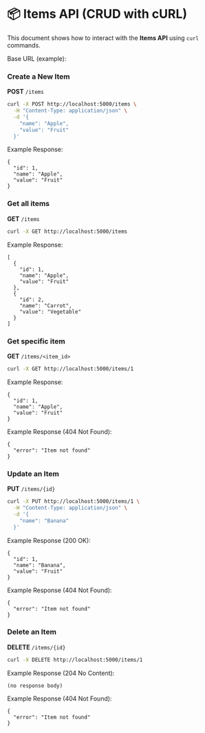 # 📦 Items API (CRUD with cURL)

This document shows how to interact with the **Items API** using `curl` commands.

Base URL (example):

### Create a New Item

**POST** `/items`

```bash
curl -X POST http://localhost:5000/items \
  -H "Content-Type: application/json" \
  -d '{
    "name": "Apple",
    "value": "Fruit"
  }'
```
Example Response:
```
{
  "id": 1,
  "name": "Apple",
  "value": "Fruit"
}

```

### Get all items

**GET** `/items`

```bash
curl -X GET http://localhost:5000/items
```
Example Response:
```
[
  {
    "id": 1,
    "name": "Apple",
    "value": "Fruit"
  },
  {
    "id": 2,
    "name": "Carrot",
    "value": "Vegetable"
  }
]

```

### Get specific item

**GET** `/items/<item_id>`

```bash
curl -X GET http://localhost:5000/items/1
```
Example Response:
```
{
  "id": 1,
  "name": "Apple",
  "value": "Fruit"
}

```
Example Response (404 Not Found):
```
{
  "error": "Item not found"
}
```

### Update an Item

**PUT** `/items/{id}`

```bash
curl -X PUT http://localhost:5000/items/1 \
  -H "Content-Type: application/json" \
  -d '{
    "name": "Banana"
  }'
```
Example Response (200 OK):
```
{
  "id": 1,
  "name": "Banana",
  "value": "Fruit"
}

```
Example Response (404 Not Found):
```
{
  "error": "Item not found"
}
```

### Delete an Item

**DELETE** `/items/{id}`

```bash
curl -X DELETE http://localhost:5000/items/1
```
Example Response (204 No Content):
```
(no response body)
```
Example Response (404 Not Found):
```
{
  "error": "Item not found"
}
```